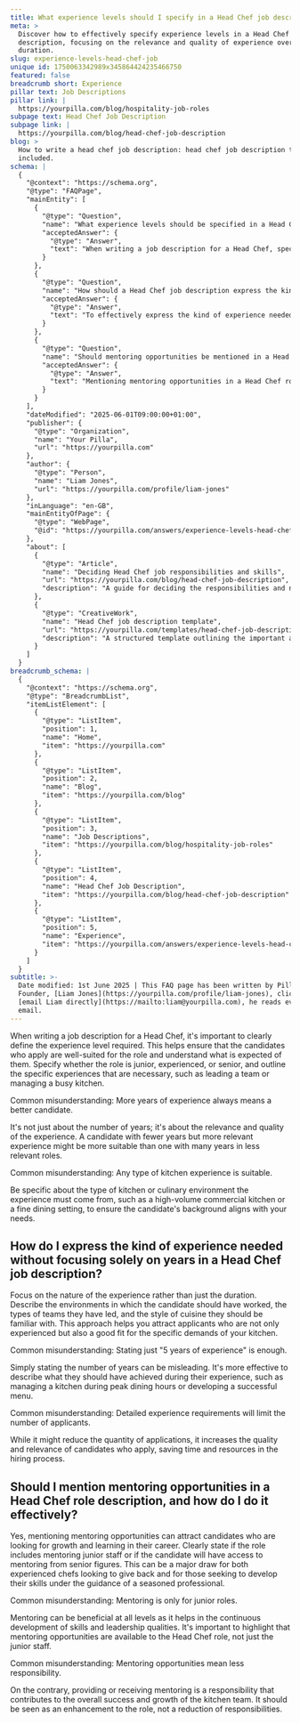 ```yaml
---
title: What experience levels should I specify in a Head Chef job description?
meta: >
  Discover how to effectively specify experience levels in a Head Chef job
  description, focusing on the relevance and quality of experience over
  duration.
slug: experience-levels-head-chef-job
unique id: 1750063342989x345864424235466750
featured: false
breadcrumb short: Experience
pillar text: Job Descriptions
pillar link: |
  https://yourpilla.com/blog/hospitality-job-roles
subpage text: Head Chef Job Description
subpage link: |
  https://yourpilla.com/blog/head-chef-job-description
blog: >
  How to write a head chef job description: head chef job description template
  included.
schema: |
  {
    "@context": "https://schema.org",
    "@type": "FAQPage",
    "mainEntity": [
      {
        "@type": "Question",
        "name": "What experience levels should be specified in a Head Chef job description?",
        "acceptedAnswer": {
          "@type": "Answer",
          "text": "When writing a job description for a Head Chef, specify whether the role is junior, experienced, or senior. Clearly outline the specific experiences necessary, such as leading a team or managing a busy kitchen. Focus on relevant and quality experience rather than just the number of years, and be specific about the type of kitchen or culinary environment the experience should come from."
        }
      },
      {
        "@type": "Question",
        "name": "How should a Head Chef job description express the kind of experience needed?",
        "acceptedAnswer": {
          "@type": "Answer",
          "text": "To effectively express the kind of experience needed in a Head Chef job description, focus on the nature of the experience rather than just duration. Describe the environments the candidate should have worked in, the types of teams they have led, and the style of cuisine they should be familiar with. Detail the achievements expected during their experience, like managing a kitchen during peak dining hours or developing a successful menu."
        }
      },
      {
        "@type": "Question",
        "name": "Should mentoring opportunities be mentioned in a Head Chef role description, and how is it done effectively?",
        "acceptedAnswer": {
          "@type": "Answer",
          "text": "Mentioning mentoring opportunities in a Head Chef role description can attract candidates seeking growth and learning. Clearly state if the role includes mentoring junior staff or if the candidate will have access to mentoring from senior figures. Highlight that mentoring is beneficial at all levels and contributes to the development of skills and leadership qualities, enhancing the role rather than reducing responsibilities."
        }
      }
    ],
    "dateModified": "2025-06-01T09:00:00+01:00",
    "publisher": {
      "@type": "Organization",
      "name": "Your Pilla",
      "url": "https://yourpilla.com"
    },
    "author": {
      "@type": "Person",
      "name": "Liam Jones",
      "url": "https://yourpilla.com/profile/liam-jones"
    },
    "inLanguage": "en-GB",
    "mainEntityOfPage": {
      "@type": "WebPage",
      "@id": "https://yourpilla.com/answers/experience-levels-head-chef-job"
    },
    "about": [
      {
        "@type": "Article",
        "name": "Deciding Head Chef job responsibilities and skills",
        "url": "https://yourpilla.com/blog/head-chef-job-description",
        "description": "A guide for deciding the responsibilities and necessary skills in a Head Chef job description."
      },
      {
        "@type": "CreativeWork",
        "name": "Head Chef job description template",
        "url": "https://yourpilla.com/templates/head-chef-job-description",
        "description": "A structured template outlining the important areas to cover when creating a Head Chef job description."
      }
    ]
  }
breadcrumb_schema: |
  {
    "@context": "https://schema.org",
    "@type": "BreadcrumbList",
    "itemListElement": [
      {
        "@type": "ListItem",
        "position": 1,
        "name": "Home",
        "item": "https://yourpilla.com"
      },
      {
        "@type": "ListItem",
        "position": 2,
        "name": "Blog",
        "item": "https://yourpilla.com/blog"
      },
      {
        "@type": "ListItem",
        "position": 3,
        "name": "Job Descriptions",
        "item": "https://yourpilla.com/blog/hospitality-job-roles"
      },
      {
        "@type": "ListItem",
        "position": 4,
        "name": "Head Chef Job Description",
        "item": "https://yourpilla.com/blog/head-chef-job-description"
      },
      {
        "@type": "ListItem",
        "position": 5,
        "name": "Experience",
        "item": "https://yourpilla.com/answers/experience-levels-head-chef-job"
      }
    ]
  }
subtitle: >-
  Date modified: 1st June 2025 | This FAQ page has been written by Pilla
  Founder, [Liam Jones](https://yourpilla.com/profile/liam-jones), click to
  [email Liam directly](https://mailto:liam@yourpilla.com), he reads every
  email.
---
```

When writing a job description for a Head Chef, it's important to clearly define the experience level required. This helps ensure that the candidates who apply are well-suited for the role and understand what is expected of them. Specify whether the role is junior, experienced, or senior, and outline the specific experiences that are necessary, such as leading a team or managing a busy kitchen.

Common misunderstanding: More years of experience always means a better candidate.

It's not just about the number of years; it's about the relevance and quality of the experience. A candidate with fewer years but more relevant experience might be more suitable than one with many years in less relevant roles.

Common misunderstanding: Any type of kitchen experience is suitable.

Be specific about the type of kitchen or culinary environment the experience must come from, such as a high-volume commercial kitchen or a fine dining setting, to ensure the candidate's background aligns with your needs.

## How do I express the kind of experience needed without focusing solely on years in a Head Chef job description?

Focus on the nature of the experience rather than just the duration. Describe the environments in which the candidate should have worked, the types of teams they have led, and the style of cuisine they should be familiar with. This approach helps you attract applicants who are not only experienced but also a good fit for the specific demands of your kitchen.

Common misunderstanding: Stating just "5 years of experience" is enough.

Simply stating the number of years can be misleading. It's more effective to describe what they should have achieved during their experience, such as managing a kitchen during peak dining hours or developing a successful menu.

Common misunderstanding: Detailed experience requirements will limit the number of applicants.

While it might reduce the quantity of applications, it increases the quality and relevance of candidates who apply, saving time and resources in the hiring process.

## Should I mention mentoring opportunities in a Head Chef role description, and how do I do it effectively?

Yes, mentioning mentoring opportunities can attract candidates who are looking for growth and learning in their career. Clearly state if the role includes mentoring junior staff or if the candidate will have access to mentoring from senior figures. This can be a major draw for both experienced chefs looking to give back and for those seeking to develop their skills under the guidance of a seasoned professional.

Common misunderstanding: Mentoring is only for junior roles.

Mentoring can be beneficial at all levels as it helps in the continuous development of skills and leadership qualities. It's important to highlight that mentoring opportunities are available to the Head Chef role, not just the junior staff.

Common misunderstanding: Mentoring opportunities mean less responsibility.

On the contrary, providing or receiving mentoring is a responsibility that contributes to the overall success and growth of the kitchen team. It should be seen as an enhancement to the role, not a reduction of responsibilities.
